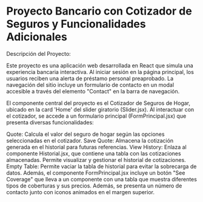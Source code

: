 
# Proyecto Bancario con Cotizador de Seguros y Funcionalidades Adicionales

Descripción del Proyecto:

Este proyecto es una aplicación web desarrollada en React que simula una experiencia bancaria interactiva. Al iniciar sesión en la página principal, los usuarios reciben una alerta de préstamo personal preaprobado. La navegación del sitio incluye un formulario de contacto en un modal accesible a través del elemento "Contact" en la barra de navegación.

El componente central del proyecto es el Cotizador de Seguros de Hogar, ubicado en la card 'Home' del slider giratorio (Slider.jsx). Al interactuar con el cotizador, se accede a un formulario principal (FormPrincipal.jsx) que presenta diversas funcionalidades:

Quote: Calcula el valor del seguro de hogar según las opciones seleccionadas en el cotizador.
Save Quote: Almacena la cotización generada en el historial para futuras referencias.
View History: Enlaza al componente Historial.jsx, que contiene una tabla con las cotizaciones almacenadas. Permite visualizar y gestionar el historial de cotizaciones.
Empty Table: Permite vaciar la tabla de historial para evitar la sobrecarga de datos.
Además, el componente FormPrincipal.jsx incluye un botón "See Coverage" que lleva a un componente con una tabla que muestra diferentes tipos de coberturas y sus precios. Además, se presenta un número de contacto junto con iconos animados en el margen superior.

